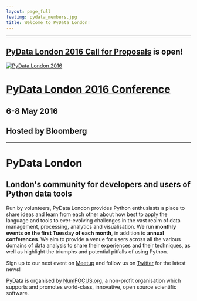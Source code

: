 ```yaml
---
layout: page_full
featimg: pydata_members.jpg
title: Welcome to PyData London!
---
```


---

## [PyData London 2016 Call for Proposals](http://pydata.org/london2016/cfp/) is open!

[![PyData London 2016](http://pydata.org/london2016/static/images/banner-london2016.jpg)](http://pydata.org/london2016)

# [PyData London 2016 Conference](http://pydata.org/london2016)

## 6-8 May 2016

## Hosted by Bloomberg

---

# PyData London

## London's community for developers and users of Python data tools

Run by volunteers, PyData London provides Python enthusiasts a place to share ideas and learn from each other about how best to apply the language and tools to ever-evolving challenges in the vast realm of data management, processing, analytics and visualisation. We run **monthly events on the first Tuesday of each month**, in addition to **annual conferences**. We aim to provide a venue for users across all the various domains of data analysis to share their experiences and their techniques, as well as highlight the triumphs and potential pitfalls of using Python. 

Sign up to our next event on [Meetup](http://www.meetup.com/PyData-London-Meetup/) and follow us on [Twitter](https://twitter.com/pydatalondon/) for the latest news!

PyData is organised by [NumFOCUS.org](http://www.numfocus.org/), a non-profit organisation which supports and promotes world-class, innovative, open source scientific software. 
